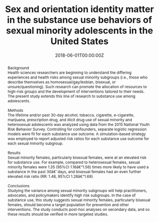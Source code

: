 ---
title: "Sex and orientation identity matter in the substance use behaviors of sexual minority adolescents in the United States"

authors:
- "admin"
date: "2018-06-01T00:00:00Z"
doi: "10.1016/j.drugalcdep.2018.01.012"
venue: "Drug and Alcohol Dependence"
publishDate: "2017-01-01T00:00:00Z"
publication_types: ["2"]
abstract: "Background<br>Health sciences researchers are beginning to understand the differing experiences and health risks among sexual minority subgroups (i.e., those who describe themselves as homosexual/gay/lesbian, bisexual, or unsure/questioning). Such research can promote the allocation of resources to high-risk groups and the development of interventions tailored to their needs. The present study extends this line of research to substance use among adolescents.<br><br>Methods<br>The lifetime and/or past 30-day alcohol, tobacco, cigarette, e-cigarette, marijuana, prescription drug, and illicit drug use of sexual minority and heterosexual adolescents was analyzed using data from the 2015 National Youth Risk Behavior Survey. Controlling for confounders, separate logistic regression models were fit for each substance use outcome. A simulation-based strategy was employed to report adjusted risk ratios for each substance use outcome for each sexual minority subgroup.<br><br>Results<br>Sexual minority females, particularly bisexual females, were at an elevated risk for substance use. For example, compared to heterosexual females, sexual minority females were 1.35 (95%CI 1.16â€“1.56) times more likely to have used a substance in the past 30â€¯days, and bisexual females had an even further elevated risk ratio (RR: 1.48, 95%CI 1.28â€“1.69).<br><br>Conclusions<br>Studying the variance among sexual minority subgroups will help practitioners, advocates, and policymakers identify high risk subgroups. In the case of substance use, this study suggests sexual minority females, particularly bisexual females, should become a target population for prevention and other interventions. The study conducts post-hoc analyses on secondary data, and so these results should be verified in more targeted studies."
summary: "Caputi, T. L. (2018). Sex and orientation identity matter in the substance use behaviors of sexual minority adolescents in the United States. Drug and Alcohol Dependence, 187, 142148. doi:10.1016/j.drugalcdep.2018.01.012"
tags: 
featured: false
links:
- name: Paper Link
  url: "https://www.sciencedirect.com/science/article/pii/S0376871618301170"
url_pdf: "/files/DAD-2018.pdf"
image:
  focal_point: ""
  preview_only: false
---